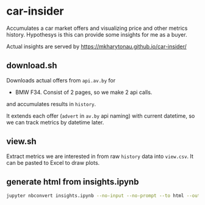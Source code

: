 # car-insider
Accumulates a car market offers and visualizing price and other metrics history. Hypothesys is this can provide some insights for me as a buyer.

Actual insights are served by https://mkharytonau.github.io/car-insider/

## download.sh
Downloads actual offers from `api.av.by` for
 * BMW F34. Consist of 2 pages, so we make 2 api calls.

and accumulates results in `history`.

It extends each offer (`advert` in `av.by` api naming) with current datetime, so we can track metrics by datetime later.

## view.sh
Extract metrics we are interested in from raw `history` data into `view.csv`. It can be pasted to Excel to draw plots.

## generate html from insights.ipynb
```bash
jupyter nbconvert insights.ipynb --no-input --no-prompt --to html --output index
```
